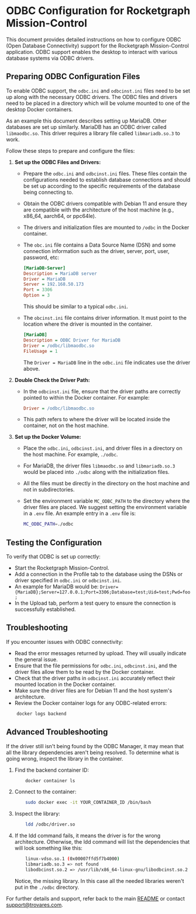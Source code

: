 # ODBC Configuration for Rocketgraph Mission-Control

This document provides detailed instructions on how to configure ODBC (Open Database Connectivity) support for the Rocketgraph Mission-Control application.
ODBC support enables the desktop to interact with various database systems via ODBC drivers.

## Preparing ODBC Configuration Files

To enable ODBC support, the `odbc.ini` and `odbcinst.ini` files need to be set up along with the necessary ODBC drivers.
The ODBC files and drivers need to be placed in a directory which will be volume mounted to one of the desktop Docker containers.

As an example this document describes setting up MariaDB.  Other databases are set up similarly.  MariaDB has an ODBC driver called `libmaodbc.so`.
This driver requires a library file called `libmariadb.so.3` to work.

Follow these steps to prepare and configure the files:

1. **Set up the ODBC Files and Drivers:**
   - Prepare the `odbc.ini` and `odbcinst.ini` files. These files contain the configurations needed to establish database connections and should be set up according to the specific requirements of the database being connecting to.

   - Obtain the ODBC drivers compatible with Debian 11 and ensure they are compatible with the architecture of the host machine (e.g., x86_64, aarch64, or ppc64le).

   - The drivers and initialization files are mounted to `/odbc` in the Docker container.

   - The `obc.ini` file contains a Data Source Name (DSN) and some connection information such as the driver, server, port, user, password, etc:
     ```ini
     [MariaDB-Server]
     Description = MariaDB server
     Driver = MariaDB
     Server = 192.168.50.173
     Port = 3306
     Option = 3
     ```
     This should be similar to a typical `odbc.ini`.

   - The `obcinst.ini` file contains driver information. It must point to the location where the driver is mounted in the container.
     ```ini
     [MariaDB]
     Description = ODBC Driver for MariaDB
     Driver = /odbc/libmaodbc.so
     FileUsage = 1
     ```
     The `Driver = MariaDB` line in the `odbc.ini` file indicates use the driver above.

2. **Double Check the Driver Path:**
   - In the `odbcinst.ini` file, ensure that the driver paths are correctly pointed to within the Docker container. For example:
     ```ini
     Driver = /odbc/libmaodbc.so
     ```

   - This path refers to where the driver will be located inside the container, not on the host machine.

3. **Set up the Docker Volume:**
   - Place the `odbc.ini`, `odbcinst.ini`, and driver files in a directory on the host machine. For example, `./odbc`.

   - For MariaDB, the driver files `libmaodbc.so` and `libmariadb.so.3` would be placed into `./odbc` along with the initialization files.

   - All the files must be directly in the directory on the host machine and not in subdirectories.

   - Set the environment variable `MC_ODBC_PATH` to the directory where the driver files are placed.  We suggest setting the environment variable in a `.env` file.  An example entry in a `.env` file is:
     ```bash
     MC_ODBC_PATH=./odbc
     ```

## Testing the Configuration

To verify that ODBC is set up correctly:

- Start the Rocketgraph Mission-Control.
- Add a connection in the Profile tab to the database using the DSNs or driver specified in `odbc.ini` or `odbcinst.ini`.
- An example for MariaDB would be: `Driver={MariaDB};Server=127.0.0.1;Port=3306;Database=test;Uid=test;Pwd=foo;`
- In the Upload tab, perform a test query to ensure the connection is successfully established.

## Troubleshooting

If you encounter issues with ODBC connectivity:

- Read the error messages returned by upload. They will usually indicate the general issue.
- Ensure that the file permissions for `odbc.ini`, `odbcinst.ini`, and the driver files allow them to be read by the Docker container.
- Check that the driver paths in `odbcinst.ini` accurately reflect their mounted location in the Docker container.
- Make sure the driver files are for Debian 11 and the host system's architecture.
- Review the Docker container logs for any ODBC-related errors:

```bash
    docker logs backend
```

## Advanced Troubleshooting

If the driver still isn't being found by the ODBC Manager, it may mean that all the library dependencies aren't being resolved. To determine what is going wrong, inspect the library in the container.

 1. Find the backend container ID:
    ```bash
        docker container ls
    ```

 1. Connect to the container:
    ```bash
        sudo docker exec -it YOUR_CONTAINER_ID /bin/bash
    ```

 1. Inspect the library:
    ```bash
        ldd /odbc/driver.so
    ```

 1. If the ldd command fails, it means the driver is for the wrong architecture.
    Otherwise, the ldd command will list the dependencies that will look something like this:
    ```bash
        linux-vdso.so.1 (0x00007ffd5f7b4000)
        libmariadb.so.3 => not found
        libodbcinst.so.2 => /usr/lib/x86_64-linux-gnu/libodbcinst.so.2 (0x00007f87e6bf9000)
    ```
    Notice, the missing library. In this case all the needed libraries weren't put in the `./odbc` directory.

For further details and support, refer back to the main [README](../README.md) or contact [support@trovares.com](mailto:support@trovares.com).
